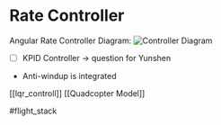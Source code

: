 # Rate Controller
Angular Rate Controller Diagram:
![Controller Diagram](https://docs.px4.io/master/assets/img/mc_angular_rate_diagram.d3b839d2.jpg)

- [ ] KPID Controller -> question for Yunshen
- Anti-windup is integrated

[[lqr_controll]]
[[Quadcopter Model]]

#flight_stack 